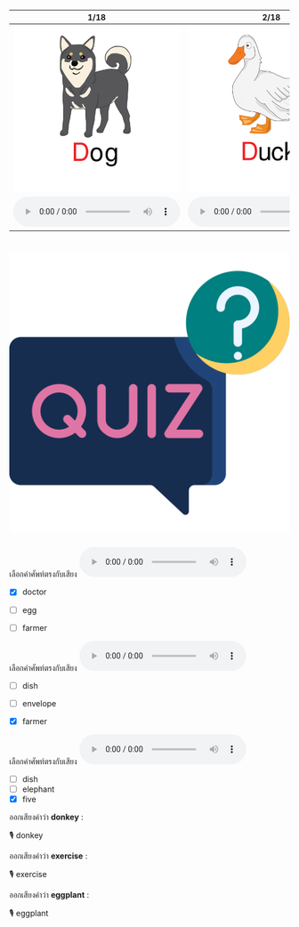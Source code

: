 <div class="carrousel">


|1/18|2/18|3/18|4/18|5/18|6/18|7/18|8/18|9/18|10/18|11/18|12/18|13/18|14/18|15/18|16/18|17/18|18/18|
| :----: | :----: | :----: | :----: | :----: | :----: | :----: | :----: | :----: | :----: | :----: | :----: | :----: | :----: | :----: | :----: | :----: | :----: |
|![](/media/img/D-E-F__dog.svg)|![](/media/img/D-E-F__duck.svg)|![](/media/img/D-E-F__donkey.svg)|![](/media/img/D-E-F__doctor.svg)|![](/media/img/D-E-F__desk.svg)|![](/media/img/D-E-F__dish.svg)|![](/media/img/D-E-F__elephant.svg)|![](/media/img/D-E-F__egg.svg)|![](/media/img/D-E-F__elbow.svg)|![](/media/img/D-E-F__exercise.svg)|![](/media/img/D-E-F__eggplant.svg)|![](/media/img/D-E-F__envelope.svg)|![](/media/img/D-E-F__fish.svg)|![](/media/img/D-E-F__flower.svg)|![](/media/img/D-E-F__farmer.svg)|![](/media/img/D-E-F__football.svg)|![](/media/img/D-E-F__fork.svg)|![](/media/img/D-E-F__five.svg)|
|![](/media/audio/dog.mp3)|![](/media/audio/duck.mp3)|![](/media/audio/donkey.mp3)|![](/media/audio/doctor.mp3)|![](/media/audio/desk.mp3)|![](/media/audio/dish.mp3)|![](/media/audio/elephant.mp3)|![](/media/audio/egg.mp3)|![](/media/audio/elbow.mp3)|![](/media/audio/exercise.mp3)|![](/media/audio/eggplant.mp3)|![](/media/audio/envelope.mp3)|![](/media/audio/fish.mp3)|![](/media/audio/flower.mp3)|![](/media/audio/farmer.mp3)|![](/media/audio/football.mp3)|![](/media/audio/fork.mp3)|![](/media/audio/five.mp3)|

</div>



# ![icon](/media/icons/quiz.svg) 


 เลือกคำศัพท์ตรงกับเสียง ![](/media/audio/doctor.mp3) 
 - [x] doctor
 - [ ] egg
 - [ ] farmer


 เลือกคำศัพท์ตรงกับเสียง ![](/media/audio/farmer.mp3) 
 - [ ] dish
 - [ ] envelope
 - [x] farmer


 เลือกคำศัพท์ตรงกับเสียง ![](/media/audio/five.mp3) 
 - [ ] dish
 - [ ] elephant
 - [x] five

ออกเสียงคำว่า **donkey** :

🎙️ donkey

ออกเสียงคำว่า **exercise** :

🎙️ exercise

ออกเสียงคำว่า **eggplant** :

🎙️ eggplant

